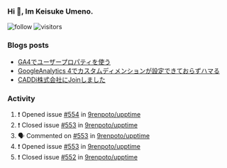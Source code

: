 ### Hi 👋, Im Keisuke Umeno.

<!--
**9renpoto/9renpoto** is a ✨ _special_ ✨ repository because its `README.md` (this file) appears on your GitHub profile.

Here are some ideas to get you started:

- 🔭 I’m currently working on ...
- 🌱 I’m currently learning ...
- 👯 I’m looking to collaborate on ...
- 🤔 I’m looking for help with ...
- 💬 Ask me about ...
- 📫 How to reach me: ...
- 😄 Pronouns: ...
- ⚡ Fun fact: ...
-->

![follow](https://img.shields.io/github/followers/9renpoto?label=Follow&style=social)
![visitors](https://komarev.com/ghpvc/?username=9renpoto&label=Profile%20views&color=0e75b6&style=flat)

### Blogs posts

<!-- BLOG-POST-LIST:START -->
- [GA4でユーザープロパティを使う](https://9renpoto.dev/2021/02/21/google-analytics-4-user-properties/)
- [GoogleAnalytics 4でカスタムディメンションが設定できておらずハマる](https://9renpoto.dev/2021/02/13/google-analytics-4/)
- [CADDi株式会社にJoinしました](https://9renpoto.dev/2020/12/05/join/)
<!-- BLOG-POST-LIST:END -->

### Activity

<!--START_SECTION:activity-->
1. ❗️ Opened issue [#554](https://github.com/9renpoto/upptime/issues/554) in [9renpoto/upptime](https://github.com/9renpoto/upptime)
2. ❗️ Closed issue [#553](https://github.com/9renpoto/upptime/issues/553) in [9renpoto/upptime](https://github.com/9renpoto/upptime)
3. 🗣 Commented on [#553](https://github.com/9renpoto/upptime/issues/553) in [9renpoto/upptime](https://github.com/9renpoto/upptime)
4. ❗️ Opened issue [#553](https://github.com/9renpoto/upptime/issues/553) in [9renpoto/upptime](https://github.com/9renpoto/upptime)
5. ❗️ Closed issue [#552](https://github.com/9renpoto/upptime/issues/552) in [9renpoto/upptime](https://github.com/9renpoto/upptime)
<!--END_SECTION:activity-->

<!--START_SECTION:waka-->
<!--END_SECTION:waka-->
